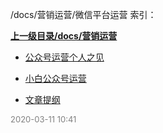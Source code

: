/docs/营销运营/微信平台运营 索引：


**[上一级目录/docs/营销运营](/docs/营销运营/index.md)**

- [公众号运营个人之见](/docs/营销运营/微信平台运营/公众号运营个人之见.md)

- [小白公众号运营](/docs/营销运营/微信平台运营/小白公众号运营.md)

- [文章提纲](/docs/营销运营/微信平台运营/文章提纲.md)


<font size=2 color='grey'> 2020-03-11 10:41 </font>
